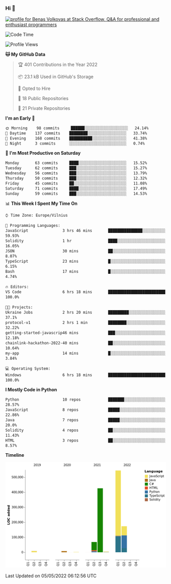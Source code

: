 ### Hi 👋
<a href="https://stackoverflow.com/users/14954249/benas-volkovas"><img src="https://stackoverflow.com/users/flair/14954249.png?theme=dark" width="208" height="58" alt="profile for Benas Volkovas at Stack Overflow, Q&amp;A for professional and enthusiast programmers" title="profile for Benas Volkovas at Stack Overflow, Q&amp;A for professional and enthusiast programmers"></a>

<!--START_SECTION:waka-->
![Code Time](http://img.shields.io/badge/Code%20Time-677%20hrs%2046%20mins-blue)

![Profile Views](http://img.shields.io/badge/Profile%20Views-5-blue)

**🐱 My GitHub Data** 

> 🏆 401 Contributions in the Year 2022
 > 
> 📦 23.1 kB Used in GitHub's Storage 
 > 
> 💼 Opted to Hire
 > 
> 📜 18 Public Repositories 
 > 
> 🔑 21 Private Repositories  
 > 
**I'm an Early 🐤** 

```text
🌞 Morning    98 commits     ██████░░░░░░░░░░░░░░░░░░░   24.14% 
🌆 Daytime    137 commits    ████████░░░░░░░░░░░░░░░░░   33.74% 
🌃 Evening    168 commits    ██████████░░░░░░░░░░░░░░░   41.38% 
🌙 Night      3 commits      ░░░░░░░░░░░░░░░░░░░░░░░░░   0.74%

```
📅 **I'm Most Productive on Saturday** 

```text
Monday       63 commits     ████░░░░░░░░░░░░░░░░░░░░░   15.52% 
Tuesday      62 commits     ███░░░░░░░░░░░░░░░░░░░░░░   15.27% 
Wednesday    56 commits     ███░░░░░░░░░░░░░░░░░░░░░░   13.79% 
Thursday     50 commits     ███░░░░░░░░░░░░░░░░░░░░░░   12.32% 
Friday       45 commits     ██░░░░░░░░░░░░░░░░░░░░░░░   11.08% 
Saturday     71 commits     ████░░░░░░░░░░░░░░░░░░░░░   17.49% 
Sunday       59 commits     ███░░░░░░░░░░░░░░░░░░░░░░   14.53%

```


📊 **This Week I Spent My Time On** 

```text
⌚︎ Time Zone: Europe/Vilnius

💬 Programming Languages: 
JavaScript               3 hrs 46 mins       ███████████████░░░░░░░░░░   59.93% 
Solidity                 1 hr                ████░░░░░░░░░░░░░░░░░░░░░   16.05% 
JSON                     30 mins             ██░░░░░░░░░░░░░░░░░░░░░░░   8.07% 
TypeScript               23 mins             █░░░░░░░░░░░░░░░░░░░░░░░░   6.15% 
Bash                     17 mins             █░░░░░░░░░░░░░░░░░░░░░░░░   4.74%

🔥 Editors: 
VS Code                  6 hrs 18 mins       █████████████████████████   100.0%

🐱‍💻 Projects: 
Ukraine Jobs             2 hrs 20 mins       █████████░░░░░░░░░░░░░░░░   37.1% 
protocol-v1              2 hrs 1 min         ████████░░░░░░░░░░░░░░░░░   32.22% 
getting-started-javascrip46 mins             ███░░░░░░░░░░░░░░░░░░░░░░   12.18% 
chainlink-hackathon-2022-40 mins             ██░░░░░░░░░░░░░░░░░░░░░░░   10.64% 
my-app                   14 mins             █░░░░░░░░░░░░░░░░░░░░░░░░   3.84%

💻 Operating System: 
Windows                  6 hrs 18 mins       █████████████████████████   100.0%

```

**I Mostly Code in Python** 

```text
Python                   10 repos            ███████░░░░░░░░░░░░░░░░░░   28.57% 
JavaScript               8 repos             █████░░░░░░░░░░░░░░░░░░░░   22.86% 
Java                     7 repos             █████░░░░░░░░░░░░░░░░░░░░   20.0% 
Solidity                 4 repos             ██░░░░░░░░░░░░░░░░░░░░░░░   11.43% 
HTML                     3 repos             ██░░░░░░░░░░░░░░░░░░░░░░░   8.57%

```


**Timeline**

![Chart not found](https://raw.githubusercontent.com/BenasVolkovas/BenasVolkovas/main/charts/bar_graph.png) 


 Last Updated on 05/05/2022 06:12:56 UTC
<!--END_SECTION:waka-->
